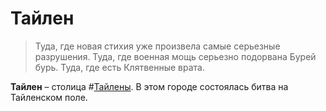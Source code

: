 # Тайлен

> Туда, где новая стихия уже произвела самые серьезные разрушения. Туда, где военная мощь серьезно подорвана Бурей бурь. Туда, где есть Клятвенные врата.

**Тайлен** – столица #[Тайлены](locations/thaylenah). В этом городе состоялась битва на Тайленском поле.
